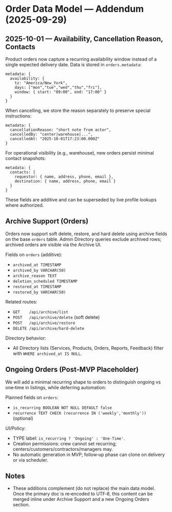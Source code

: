 # Order Data Model — Addendum (2025-09-29)

## 2025-10-01 — Availability, Cancellation Reason, Contacts

Product orders now capture a recurring availability window instead of a single expected delivery date. Data is stored in `orders.metadata`:

```
metadata: {
  availability: {
    tz: "America/New_York",
    days: ["mon","tue","wed","thu","fri"],
    window: { start: "09:00", end: "17:00" }
  }
}
```

When cancelling, we store the reason separately to preserve special instructions:

```
metadata: {
  cancellationReason: "short note from actor",
  cancelledBy: "center|warehouse|...",
  cancelledAt: "2025-10-01T17:23:00.000Z"
}
```

For operational visibility (e.g., warehouse), new orders persist minimal contact snapshots:

```
metadata: {
  contacts: {
    requestor: { name, address, phone, email },
    destination: { name, address, phone, email }
  }
}
```

These fields are additive and can be superseded by live profile lookups where authorized.
## Archive Support (Orders)

Orders now support soft delete, restore, and hard delete using archive fields on the base `orders` table. Admin Directory queries exclude archived rows; archived orders are visible via the Archive UI.

Fields on `orders` (additive):
- `archived_at TIMESTAMP`
- `archived_by VARCHAR(50)`
- `archive_reason TEXT`
- `deletion_scheduled TIMESTAMP`
- `restored_at TIMESTAMP`
- `restored_by VARCHAR(50)`

Related routes:
- `GET    /api/archive/list`
- `POST   /api/archive/delete` (soft delete)
- `POST   /api/archive/restore`
- `DELETE /api/archive/hard-delete`

Directory behavior:
- All Directory lists (Services, Products, Orders, Reports, Feedback) filter with `WHERE archived_at IS NULL`.

## Ongoing Orders (Post‑MVP Placeholder)

We will add a minimal recurring shape to orders to distinguish ongoing vs one‑time in listings, while deferring automation:

Planned fields on `orders`:
- `is_recurring BOOLEAN NOT NULL DEFAULT false`
- `recurrence TEXT CHECK (recurrence IN ('weekly','monthly'))` (optional)

UI/Policy:
- TYPE label: `is_recurring ? 'Ongoing' : 'One‑Time'`.
- Creation permissions: crew cannot set recurring; centers/customers/contractors/managers may.
- No automatic generation in MVP; follow‑up phase can clone on delivery or via scheduler.

## Notes
- These additions complement (do not replace) the main data model. Once the primary doc is re‑encoded to UTF‑8, this content can be merged inline under Archive Support and a new Ongoing Orders section.

